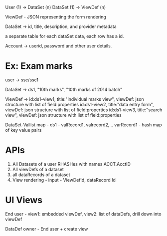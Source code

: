 User (1) -> DataSet (n)
DataSet (1) -> ViewDef (n)

ViewDef - JSON representing the form rendering

DataSet -> id, title, description, and provider metadata

a separate table for each dataSet data, each row has a id.

Account -> userid, password and other user details.

Ex: Exam marks
==============

user -> ssc/ssc1

DataSet -> ds1, "10th marks", "10th marks of 2014 batch"

ViewDef -> id:ds1-view1, title:"individual marks view", viewDef: json structure with list of field:properties
           id:ds1-view2, title:"data entry form", viewDef: json structure with list of field:properties
           id:ds1-view3, title:"search view", viewDef: json structure with list of field:properties


DataSet-Vallist map - ds1 - valRecord1, valrecord2,...
varRecord1 - hash map of key value pairs


APIs
====
1. All Datasets of a user
RHASHes with names ACCT.AcctID
2. All viewDefs of a dataset
3. all dataRecords of a dataset
4. View rendering - input - ViewDefId, dataRecord Id

UI Views
========
End user - view1: embedded viewDef, view2: list of dataDefs, drill down into viewDef

DataDef owner - End user + create view